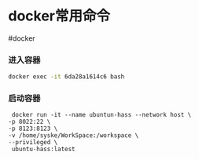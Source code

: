 # docker常用命令

#docker

### 进入容器

```sh
docker exec -it 6da28a1614c6 bash
```

### 启动容器
```
 docker run -it --name ubuntun-hass --network host \
-p 8022:22 \
-p 8123:8123 \
-v /home/syske/WorkSpace:/workspace \
--privileged \
 ubuntu-hass:latest
```